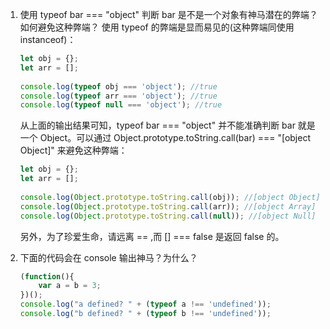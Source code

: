 1.  使用 typeof bar === "object" 判断 bar 是不是一个对象有神马潜在的弊端？如何避免这种弊端？
	使用 typeof 的弊端是显而易见的(这种弊端同使用 instanceof)：
	
	```javascript
	let obj = {};
	let arr = [];
 
	console.log(typeof obj === 'object'); //true
	console.log(typeof arr === 'object'); //true
	console.log(typeof null === 'object'); //true
	```

	从上面的输出结果可知，typeof bar === "object" 并不能准确判断 bar 就是一个 Object。可以通过 Object.prototype.toString.call(bar) === "[object Object]" 来避免这种弊端：
	
	```javascript
	let obj = {};
	let arr = [];
 
	console.log(Object.prototype.toString.call(obj)); //[object Object]
	console.log(Object.prototype.toString.call(arr)); //[object Array]
	console.log(Object.prototype.toString.call(null)); //[object Null]
	```
	另外，为了珍爱生命，请远离 == ,而 [] === false 是返回 false 的。

2.  下面的代码会在 console 输出神马？为什么？

	```javascript
	(function(){
 		var a = b = 3;
	})(); 
	console.log("a defined? " + (typeof a !== 'undefined')); 
	console.log("b defined? " + (typeof b !== 'undefined'));
	```